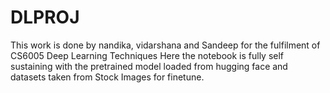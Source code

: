# DLPROJ

This work is done by nandika, vidarshana and Sandeep for the fulfilment of CS6005 Deep Learning Techniques
Here the notebook is fully self sustaining with the pretrained model loaded from hugging face and datasets taken from Stock Images for finetune.
